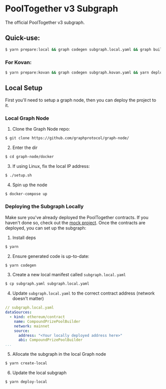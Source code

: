 # PoolTogether v3 Subgraph

The official PoolTogether v3 subgraph.

## Quick-use:

```sh
$ yarn prepare:local && graph codegen subgraph.local.yaml && graph build subgraph.local.yaml && yarn create:local && yarn deploy:local
```

### For Kovan:
```sh
$ yarn prepare:kovan && graph codegen subgraph.kovan.yaml && yarn deploy:kovan
```

## Local Setup

First you'll need to setup a graph node, then you can deploy the project to it.

### Local Graph Node

1. Clone the Graph Node repo:

```bash
$ git clone https://github.com/graphprotocol/graph-node/
```

2. Enter the dir

```bash
$ cd graph-node/docker
```

3. If using Linux, fix the local IP address:

```bash
$ ./setup.sh
```

4. Spin up the node

```bash
$ docker-compose up
```

### Deploying the Subgraph Locally

Make sure you've already deployed the PoolTogether contracts.  If you haven't done so, check out the [mock project](https://github.com/pooltogether/pooltogether-contracts-mock).  Once the contracts are deployed, you can set up the subgraph:

1. Install deps

```bash
$ yarn
```

2. Ensure generated code is up-to-date:

```bash
$ yarn codegen
```

3. Create a new local manifest called `subgraph.local.yaml`

```bash
$ cp subgraph.yaml subgraph.local.yaml
```

4. Update `subgraph.local.yaml` to the correct contract address (network doesn't matter)

```yaml
// subgraph.local.yaml
dataSources:
  - kind: ethereum/contract
    name: CompoundPrizePoolBuilder
    network: mainnet
    source:
      address: "<Your locally deployed address here>"
      abi: CompoundPrizePoolBuilder
...
```

5. Allocate the subgraph in the local Graph node

```bash
$ yarn create-local
```

6. Update the local subgraph

```bash
$ yarn deploy-local
```
